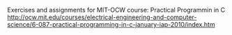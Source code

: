 Exercises and assignments for MIT-OCW course: Practical Programmin in C
http://ocw.mit.edu/courses/electrical-engineering-and-computer-science/6-087-practical-programming-in-c-january-iap-2010/index.htm